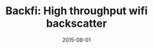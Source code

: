 ---
title: "Backfi: High throughput wifi backscatter"
collection: publications
permalink: /publication/2015-08-01-Backfi-High-throughput-wifi-backscatter
excerpt: '359 cites: https://scholar.google.com/scholar?oi=bibs\&amp;hl=en\&amp;cites=9368376063280010959'
date: 2015-08-01
venue: 'ACM SIGCOMM 2015'
link: 'https://doi.org/10.1145/2486001'
paperurl: '/files/papers/BackFi.pdf'
citation: ' D Bharadia,  KR Joshi,  M Kotaru,  S Katti, '
---